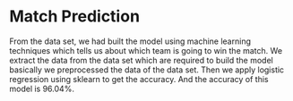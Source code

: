 # Match Prediction
From the data set, we had built the model using machine learning techniques which tells us about which team is going to win the match.
We extract the data from the data set which are required to build the model basically we preprocessed the data of the data set.
Then we apply logistic regression using sklearn to get the accuracy. And the accuracy of this model is 96.04%.
